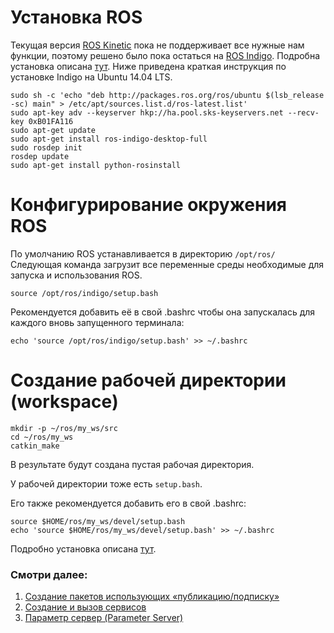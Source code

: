 # Установка ROS
Текущая версия [ROS Kinetic](http://wiki.ros.org/ROS/Installation) пока не поддерживает все нужные нам функции, поэтому решено было пока остаться на [ROS Indigo](http://wiki.ros.org/indigo).
Подробна установка описана [тут](http://wiki.ros.org/indigo/Installation). Ниже приведена краткая инструкция по установке Indigo на Ubuntu 14.04 LTS.

```
sudo sh -c 'echo "deb http://packages.ros.org/ros/ubuntu $(lsb_release -sc) main" > /etc/apt/sources.list.d/ros-latest.list'
sudo apt-key adv --keyserver hkp://ha.pool.sks-keyservers.net --recv-key 0xB01FA116
sudo apt-get update
sudo apt-get install ros-indigo-desktop-full
sudo rosdep init
rosdep update
sudo apt-get install python-rosinstall
```

# Конфигурирование окружения ROS
По умолчанию ROS устанавливается в директорию `/opt/ros/`
Следующая команда загрузит все переменные среды необходимые для запуска и использования ROS.

```
source /opt/ros/indigo/setup.bash
```
Рекомендуется добавить её в свой .bashrc чтобы она запускалась для каждого вновь запущенного терминала:

```
echo 'source /opt/ros/indigo/setup.bash' >> ~/.bashrc
```
# Создание рабочей директории (workspace)

```
mkdir -p ~/ros/my_ws/src
cd ~/ros/my_ws
catkin_make
```
В результате будут создана пустая рабочая директория.

У рабочей директории тоже есть `setup.bash`.  

Его также рекомендуется добавить его в свой .bashrc:

```
source $HOME/ros/my_ws/devel/setup.bash
echo 'source $HOME/ros/my_ws/devel/setup.bash' >> ~/.bashrc
```

Подробно установка описана [тут](http://wiki.ros.org/ROS/Tutorials/InstallingandConfiguringROSEnvironment).

### Смотри далее:
1. [Создание пакетов использующих «публикацию/подписку»](ros-create-pub-sub)
1. [Создание и вызов сервисов](ros-create-service)
1. [Параметр сервер (Parameter Server)](ros-parameters)